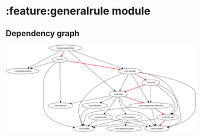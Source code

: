 # :feature:generalrule module
## Dependency graph
![Dependency graph](../../docs/images/graphs/dep_graph_feature_generalrule.svg)
